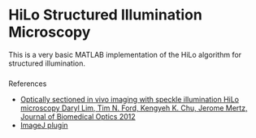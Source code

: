 # HiLo Structured Illumination Microscopy

This is a very basic MATLAB implementation of the HiLo algorithm for structured illumination. 


###
References
* [Optically sectioned in vivo imaging with speckle illumination HiLo microscopy
Daryl Lim, Tim N. Ford, Kengyeh K. Chu, Jerome Mertz, Journal of Biomedical Optics
2012](https://www.spiedigitallibrary.org/journals/Journal-of-Biomedical-Optics/volume-16/issue-1/016014/Optically-sectioned-in-vivo-imaging-with-speckle-illumination-HiLo-microscopy/10.1117/1.3528656.full)
* [ImageJ plugin](http://biomicroscopy.bu.edu/resources/4)
